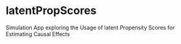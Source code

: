 # latentPropScores
Simulation App exploring the Usage of latent Propensity Scores for Estimating Causal Effects

